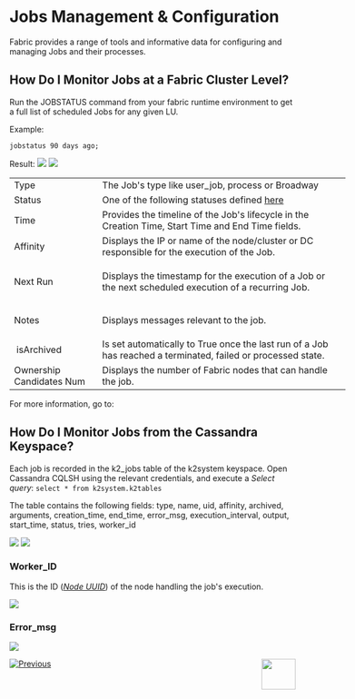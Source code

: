 # Jobs Management & Configuration

Fabric provides a range of tools and informative data for configuring and managing Jobs and their processes.

## How Do I Monitor Jobs at a Fabric Cluster Level?
Run the JOBSTATUS command from your fabric runtime environment to get a full list of scheduled Jobs for any given LU.

Example:

```jobstatus 90 days ago;```

Result:
<img src="/articles/20_jobs_and_batch_services/images/06a_jobs_and_batch_services_create_a_job_jobstatus.PNG"></img>
<img src="/articles/20_jobs_and_batch_services/images/06b_jobs_and_batch_services_create_a_job_jobstatus.PNG"></img>
<table style="width: 592px;">
<tbody>
<tr>
<td style="width: 144.091px;">Type</td>
<td style="width: 444.909px;">The Job's type like user_job, process or Broadway</td>
</tr>
<tr>
<td style="width: 144.091px;">Status</td>
<td style="width: 444.909px;">One of the following statuses defined&nbsp;<a href="https://github.com/k2view-academy/K2View-Academy/blob/KB_DROP3_20_Jobs_and_Batches_Services_Greg/articles/20_jobs_and_batch_services/02_jobs_flow_and_status.md#fabric-jobs-status">here</a></td>
</tr>
<tr>
<td style="width: 144.091px;">Time</td>
<td style="width: 444.909px;">Provides the timeline of the Job's lifecycle in the Creation Time,&nbsp;Start Time&nbsp;and&nbsp;End Time&nbsp;fields.</td>
</tr>
<tr>
<td style="width: 144.091px;">Affinity</td>
<td style="width: 444.909px;">Displays the IP or name of the node/cluster or DC responsible for the execution of the Job.</td>
</tr>
<tr>
<td style="width: 144.091px;">Next Run</td>
<td style="width: 444.909px;">
<p>Displays the timestamp for the execution of a Job or the next scheduled execution of a recurring Job.</p>
</td>
</tr>
<tr>
<td style="width: 144.091px;">Notes</td>
<td style="width: 444.909px;">
<p>Displays messages relevant to the job.</p>
</td>
</tr>
<tr>
<td style="width: 144.091px;">&nbsp;isArchived</td>
<td style="width: 444.909px;">Is set automatically to&nbsp;True&nbsp;once the last run of a Job has reached a&nbsp;terminated,&nbsp;failed or&nbsp;processed state.</td>
</tr>
<tr>
<td style="width: 144.091px;">Ownership Candidates Num</td>
<td style="width: 444.909px;">Displays the number of Fabric nodes that can handle the job.</td>
</tr>
</tbody>
</table>
 
For more information, go to:

## How Do I Monitor Jobs from the Cassandra Keyspace?
Each job is recorded in the k2_jobs table of the k2system keyspace.
Open Cassandra CQLSH using the relevant credentials, and execute a *Select query*:
``` select * from k2system.k2tables ```

The table contains the following fields:
type, name, uid, affinity, archived, arguments, creation_time, end_time, error_msg, execution_interval, output, start_time, status, tries, worker_id

<img src="/articles/20_jobs_and_batch_services/images/07_jobs_and_batch_services_create_a_job_k2JobsTable.PNG"></img>
<img src="/articles/20_jobs_and_batch_services/images/08_jobs_and_batch_services_create_a_job_k2JobsTable.PNG"></img>



### Worker_ID
This is the ID ([*Node UUID*](/articles/20_jobs_and_batch_services/06_jobs_configuration.md#nodeini)) of the node handling the job's execution.

<img src="/articles/20_jobs_and_batch_services/images/10_jobs_and_batch_services_create_a_job_k2JobsTable.PNG"></img>



### Error_msg
<img src="/articles/20_jobs_and_batch_services/images/11_jobs_and_batch_services_create_a_job_k2JobsTable.PNG"></img>

[![Previous](/articles/images/Previous.png)](/articles/20_jobs_and_batch_services/07_jobs_commands.md)[<img align="right" width="60" height="54" src="/articles/images/Next.png">](/articles/20_jobs_and_batch_services/09_jobs_configuration.md)

